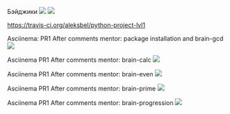 Бэйджики 
<a href="https://codeclimate.com/github/codeclimate/codeclimate/maintainability"><img src="https://api.codeclimate.com/v1/badges/a99a88d28ad37a79dbf6/maintainability" /></a>
<a href="https://codeclimate.com/github/codeclimate/codeclimate/test_coverage"><img src="https://api.codeclimate.com/v1/badges/a99a88d28ad37a79dbf6/test_coverage" /></a>

https://travis-ci.org/aleksbel/python-project-lvl1

Asciinema: PR1 After comments mentor: package installation and brain-gcd
<a href="https://asciinema.org/a/0kYN54Q0YIohh4J7o2MxIOs21" target="_blank"><img src="https://asciinema.org/a/0kYN54Q0YIohh4J7o2MxIOs21.svg" /></a>

Asciinema PR1 After comments mentor: brain-calc
<a href="https://asciinema.org/a/TzFNFq7dcOcvQ5LsKSqgeApoo" target="_blank"><img src="https://asciinema.org/a/TzFNFq7dcOcvQ5LsKSqgeApoo.svg" /></a>

Asciinema PR1 After comments mentor: brain-even
<a href="https://asciinema.org/a/V3ZOKtC7r9C60oLJDbcpx6qGr" target="_blank"><img src="https://asciinema.org/a/V3ZOKtC7r9C60oLJDbcpx6qGr.svg" /></a>

Asciinema PR1 After comments mentor: brain-prime
<a href="https://asciinema.org/a/CS1C1YY0QyQ41CAXl5yWMbN3E" target="_blank"><img src="https://asciinema.org/a/CS1C1YY0QyQ41CAXl5yWMbN3E.svg" /></a>

Asciinema PR1 After comments mentor: brain-progression
<a href="https://asciinema.org/a/MTOzqWr4NwSt6ZUN2kArkRSIZ" target="_blank"><img src="https://asciinema.org/a/MTOzqWr4NwSt6ZUN2kArkRSIZ.svg" /></a>
